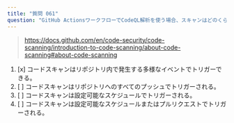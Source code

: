 ```yaml
---
title: "質問 061"
question: "GitHub ActionsワークフローでCodeQL解析を使う場合、スキャンはどのくらいの頻度でトリガーされますか？"
---
```


> https://docs.github.com/en/code-security/code-scanning/introduction-to-code-scanning/about-code-scanning#about-code-scanning
1. [x] コードスキャンはリポジトリ内で発生する多様なイベントでトリガーできる。
1. [ ] コードスキャンはリポジトリへのすべてのプッシュでトリガーされる。
1. [ ] コードスキャンは設定可能なスケジュールでトリガーされる。
1. [ ] コードスキャンは設定可能なスケジュールまたはプルリクエストでトリガーされる。